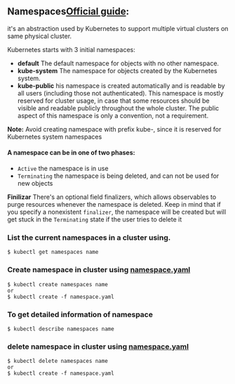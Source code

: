 ## Namespaces[Official guide](https://kubernetes.io/docs/tasks/administer-cluster/namespaces/#creating-a-new-namespace):
it's an abstraction used by Kubernetes to support multiple virtual clusters on same physical cluster.

Kubernetes starts with 3 initial namespaces:
* **default** The default namespace for objects with no other namespace.
* **kube-system** The namespace for objects created by the Kubernetes system.
* **kube-public** his namespace is created automatically and is readable by all users (including those not  authenticated). This namespace is mostly reserved for cluster usage, in case that some resources should be visible and readable publicly throughout the whole cluster. The public aspect of this namespace is only a convention, not a requirement.

**Note:** Avoid creating namespace with prefix kube-, since it is reserved for Kubernetes system namespaces

#### A namespace can be in one of two phases:
* ```Active``` the namespace is in use
* ```Terminating``` the namespace is being deleted, and can not be used for new objects

**Finilizar**
There's an optional field finalizers, which allows observables to purge resources whenever the namespace is deleted. Keep in mind that if you specify a nonexistent ```finalizer```, the namespace will be created but will get stuck in the ```Terminating``` state if the user tries to delete it

### List the current namespaces in a cluster using.
```
$ kubectl get namespaces name
```
### Create namespace in cluster using [namespace.yaml](https://raw.githubusercontent.com/srinivasarao2468/kubeadm/master/Namespace/namespace.yaml)
```
$ kubectl create namespaces name
or
$ kubectl create -f namespace.yaml
```
### To get detailed information of namespace
```
$ kubectl describe namespaces name
```
### delete namespace in cluster using [namespace.yaml](https://raw.githubusercontent.com/srinivasarao2468/kubeadm/master/Namespace/namespace.yaml)
```
$ kubectl delete namespaces name
or
$ kubectl create -f namespace.yaml
```
